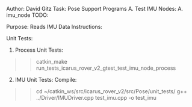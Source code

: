 Author: David Gitz
Task: Pose
Support Programs
A. Test IMU
Nodes:
A. imu_node
TODO:
 
Purpose:
Reads IMU Data
Instructions:


Unit Tests:
1.  Process Unit Tests:
  >>catkin_make run_tests_icarus_rover_v2_gtest_test_imu_node_process
2.  IMU Unit Tests:
  Compile: 
  >>cd ~/catkin_ws/src/icarus_rover_v2/src/Pose/unit_tests/
  >>g++ ../Driver/IMUDriver.cpp test_imu.cpp -o test_imu

